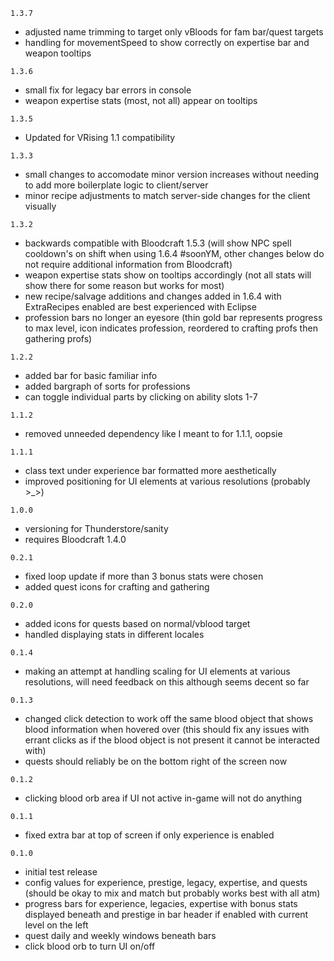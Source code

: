 `1.3.7`
- adjusted name trimming to target only vBloods for fam bar/quest targets
- handling for movementSpeed to show correctly on expertise bar and weapon tooltips

`1.3.6`
- small fix for legacy bar errors in console
- weapon expertise stats (most, not all) appear on tooltips

`1.3.5`
- Updated for VRising 1.1 compatibility

`1.3.3`
- small changes to accomodate minor version increases without needing to add more boilerplate logic to client/server
- minor recipe adjustments to match server-side changes for the client visually

`1.3.2`
- backwards compatible with Bloodcraft 1.5.3 (will show NPC spell cooldown's on shift when using 1.6.4 #soonYM, other changes below do not require additional information from Bloodcraft)
- weapon expertise stats show on tooltips accordingly (not all stats will show there for some reason but works for most)
- new recipe/salvage additions and changes added in 1.6.4 with ExtraRecipes enabled are best experienced with Eclipse
- profession bars no longer an eyesore (thin gold bar represents progress to max level, icon indicates profession, reordered to crafting profs then gathering profs)

`1.2.2`
- added bar for basic familiar info
- added bargraph of sorts for professions
- can toggle individual parts by clicking on ability slots 1-7

`1.1.2`
- removed unneeded dependency like I meant to for 1.1.1, oopsie

`1.1.1`
- class text under experience bar formatted more aesthetically
- improved positioning for UI elements at various resolutions (probably >_>)

`1.0.0`
- versioning for Thunderstore/sanity
- requires Bloodcraft 1.4.0

`0.2.1`
- fixed loop update if more than 3 bonus stats were chosen
- added quest icons for crafting and gathering

`0.2.0`
- added icons for quests based on normal/vblood target
- handled displaying stats in different locales

`0.1.4`
- making an attempt at handling scaling for UI elements at various resolutions, will need feedback on this although seems decent so far

`0.1.3`
- changed click detection to work off the same blood object that shows blood information when hovered over (this should fix any issues with errant clicks as if the blood object is not present it cannot be interacted with)
- quests should reliably be on the bottom right of the screen now

`0.1.2`
- clicking blood orb area if UI not active in-game will not do anything

`0.1.1`
- fixed extra bar at top of screen if only experience is enabled

`0.1.0`
- initial test release
- config values for experience, prestige, legacy, expertise, and quests (should be okay to mix and match but probably works best with all atm)
- progress bars for experience, legacies, expertise with bonus stats displayed beneath and prestige in bar header if enabled with current level on the left
- quest daily and weekly windows beneath bars
- click blood orb to turn UI on/off
